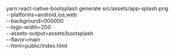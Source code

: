 yarn react-native-bootsplash generate src/assets/app-splash.png \
 --platforms=android,ios,web \
 --background=000000 \
 --logo-width=200 \
 --assets-output=assets/bootsplash \
 --flavor=main \
 --html=public/index.html

